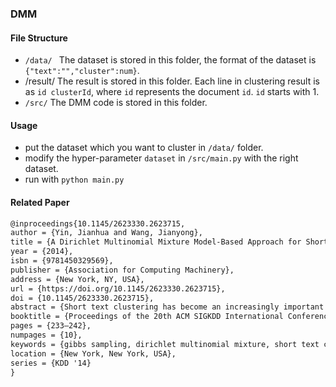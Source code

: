 ### DMM

#### File Structure

* ```/data/ ``` The dataset is stored in this folder, the format of the dataset is ```{"text":"","cluster":num}```.
* /result/  The result is stored in this folder.  Each line in clustering result is as ```id clusterId```, where ```id``` represents the document ```id```. ```id``` starts with 1.
* ```/src/``` The DMM code is stored in this folder.

#### Usage

* put the dataset which you want to cluster in ```/data/``` folder.
* modify the hyper-parameter ```dataset``` in ```/src/main.py``` with the right dataset.
* run with ```python main.py```

#### Related Paper

```latex
@inproceedings{10.1145/2623330.2623715,
author = {Yin, Jianhua and Wang, Jianyong},
title = {A Dirichlet Multinomial Mixture Model-Based Approach for Short Text Clustering},
year = {2014},
isbn = {9781450329569},
publisher = {Association for Computing Machinery},
address = {New York, NY, USA},
url = {https://doi.org/10.1145/2623330.2623715},
doi = {10.1145/2623330.2623715},
abstract = {Short text clustering has become an increasingly important task with the popularity of social media like Twitter, Google+, and Facebook. It is a challenging problem due to its sparse, high-dimensional, and large-volume characteristics. In this paper, we proposed a collapsed Gibbs Sampling algorithm for the Dirichlet Multinomial Mixture model for short text clustering (abbr. to GSDMM). We found that GSDMM can infer the number of clusters automatically with a good balance between the completeness and homogeneity of the clustering results, and is fast to converge. GSDMM can also cope with the sparse and high-dimensional problem of short texts, and can obtain the representative words of each cluster. Our extensive experimental study shows that GSDMM can achieve significantly better performance than three other clustering models.},
booktitle = {Proceedings of the 20th ACM SIGKDD International Conference on Knowledge Discovery and Data Mining},
pages = {233–242},
numpages = {10},
keywords = {gibbs sampling, dirichlet multinomial mixture, short text clustering},
location = {New York, New York, USA},
series = {KDD '14}
}
```



